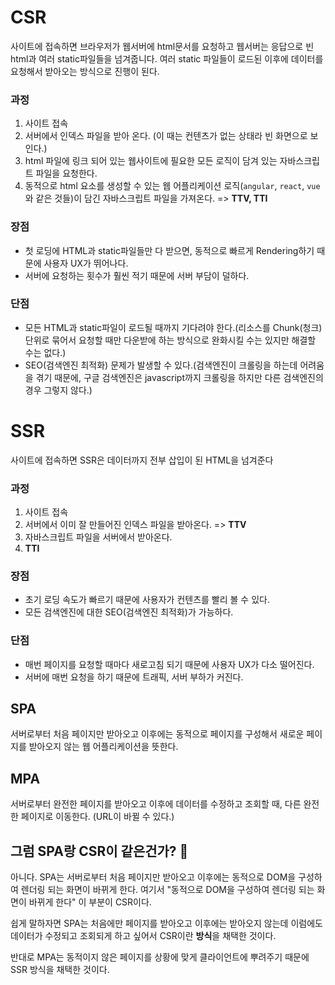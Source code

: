 # CSR

사이트에 접속하면 브라우저가 웹서버에 html문서를 요청하고 웹서버는 응답으로 빈 html과 여러 static파일들을 넘겨줍니다. 여러 static 파일들이 로드된 이후에 데이터를 요청해서 받아오는 방식으로 진행이 된다.

### 과정

1. 사이트 접속
2. 서버에서 인덱스 파일을 받아 온다. (이 때는 컨텐츠가 없는 상태라 빈 화면으로 보인다.)
3. html 파일에 링크 되어 있는 웹사이트에 필요한 모든 로직이 담겨 있는 자바스크립트 파일을 요청한다.
4. 동적으로 html 요소를 생성할 수 있는 웹 어플리케이션 로직(`angular`, `react`, `vue`와 같은 것들)이 담긴 자바스크립트 파일을 가져온다. => **TTV, TTI**

### 장점

- 첫 로딩에 HTML과 static파일들만 다 받으면, 동적으로 빠르게 Rendering하기 때문에 사용자 UX가 뛰어나다.
- 서버에 요청하는 횟수가 훨씬 적기 때문에 서버 부담이 덜하다.

### 단점

- 모든 HTML과 static파일이 로드될 때까지 기다려야 한다.(리소스를 Chunk(청크) 단위로 묶어서 요청할 때만 다운받에 하는 방식으로 완화시킬 수는 있지만 해결할 수는 없다.)
- SEO(검색엔진 최적화) 문제가 발생할 수 있다.(검색엔진이 크롤링을 하는데 어려움을 겪기 때문에, 구글 검색엔진은 javascript까지 크롤링을 하지만 다른 검색엔진의 경우 그렇지 않다.)

# SSR

사이트에 접속하면 SSR은 데이터까지 전부 삽입이 된 HTML을 넘겨준다

### 과정

1. 사이트 접속
2. 서버에서 이미 잘 만들어진 인덱스 파일을 받아온다. => **TTV**
3. 자바스크립트 파일을 서버에서 받아온다.
4. **TTI**

### 장점

- 초기 로딩 속도가 빠르기 때문에 사용자가 컨텐츠를 빨리 볼 수 있다.
- 모든 검색엔진에 대한 SEO(검색엔진 최적화)가 가능하다.

### 단점

- 매번 페이지를 요청할 때마다 새로고침 되기 때문에 사용자 UX가 다소 떨어진다.
- 서버에 매번 요청을 하기 때문에 트래픽, 서버 부하가 커진다.

## SPA

서버로부터 처음 페이지만 받아오고 이후에는 동적으로 페이지를 구성해서 새로운 페이지를 받아오지 않는 웹 어플리케이션을 뜻한다.

## MPA

서버로부터 완전한 페이지를 받아오고 이후에 데이터를 수정하고 조회할 때, 다른 완전한 페이지로 이동한다. (URL이 바뀔 수 있다.)

## 그럼 SPA랑 CSR이 같은건가? 🤔

아니다.  SPA는 서버로부터 처음 페이지만 받아오고 이후에는 동적으로 DOM을 구성하여 렌더링 되는 화면이 바뀌게 한다. 여기서 "동적으로 DOM을 구성하여 렌더링 되는 화면이 바뀌게 한다" 이 부분이 CSR이다.

쉽게 말하자면 SPA는 처음에만 페이지를 받아오고 이후에는 받아오지 않는데 이럼에도 데이터가 수정되고 조회되게 하고 싶어서 CSR이란 **방식**을 채택한 것이다.

반대로 MPA는 동적이지 않은 페이지를 상황에 맞게 클라이언트에 뿌려주기 때문에 SSR 방식을 채택한 것이다.
